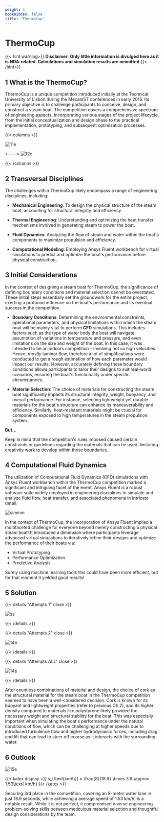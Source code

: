 ```yaml
---
weight: 5
bookHidden: false
title: "ThermoCup"
---
```


# **ThermoCup**

{{< hint warning>}}
**Disclaimer**: **Only little information is divulged here as it is NDA-related. Calculations and simulation results are ommitted** 
{{< /hint>}}

## 1 What is the ThermoCup?

ThermoCup is a unique competition introduced initially at the Technical University of Lisbon during the MecanIST conferences in early 2016. Its primary objective is to challenge participants to conceive, design, and construct a steam boat. The competition covers a comprehensive spectrum of engineering aspects, incorporating various stages of the project lifecycle, from the initial conceptualization and design phase to the practical implementation, prototyping, and subsequent optimization processes.

{{< columns >}}

![11e](https://live.staticflickr.com/65535/53336443281_ef63a9f75e.jpg)

<--->
![12e](https://live.staticflickr.com/65535/53336908180_08d5489b12_n.jpg)

{{< /columns >}}

## 2 Transversal Disciplines

The challenges within ThermoCup likely encompass a range of engineering disciplines, including:

- **Mechanical Engineering**: To design the physical structure of the steam boat, accounting for structural integrity and efficiency.

- **Thermal Engineering**: Understanding and optimizing the heat transfer mechanisms involved in generating steam to power the boat.

- **Fluid Dynamics**: Analyzing the flow of steam and water within the boat's components to maximize propulsion and efficiency.

- **Computational Modeling**: Employing Ansys Fluent workbench for virtual simulations to predict and optimize the boat's performance before physical construction.

## 3 Initial Considerations

In the context of designing a steam boat for ThermoCup, the significance of defining boundary conditions and material selection cannot be overstated. These initial steps essentially set the groundwork for the entire project, exerting a profound influence on the boat's performance and its eventual success in the competition.

- **Boundary Conditions**: Determining the environmental constraints, operational parameters, and physical limitations within which the steam boat will be mainly vital to perform **CFD** simulations. This includes factors such as the type of water body the boat will navigate, assumption of variations in temperature and pressure, and even limitations on the size and weight of the boat. In this case, it was intended to be an indoors competition - involving not so high velocities. Hence, *mostly* laminar flow, therefore a lot of simplifications were conducted to get a rough estimation of how each parameter would impact our results. However, accurately defining these boundary conditions allows participants to tailor their designs to suit real-world scenarios, ensuring the boat's functionality under specific circumstances.

- **Material Selection**: The choice of materials for constructing the steam boat significantly impacts its structural integrity, weight, buoyancy, and overall performance. For instance, selecting lightweight yet durable materials for the boat's structure can enhance its maneuverability and efficiency. Similarly, heat-resistant materials might be crucial for components exposed to high temperatures in the steam propulsion system.

 **But...**

Keep in mind that the competition's rules imposed caused certain constraints or guidelines regarding the materials that can be used, limitating creativity work to develop within those boundaries.



## 4 Computational Fluid Dynamics

The utilization of Computational Fluid Dynamics (CFD) simulations with Ansys Fluent workbench within the ThermoCup competition marked a significant and intriguing facet of the event. Ansys Fluent is a robust software suite widely employed in engineering disciplines to simulate and analyze fluid flow, heat transfer, and associated phenomena in intricate detail.

![simmm](https://8020engineering.com/wp-content/uploads/2018/10/8to15knots.gif)

In the context of ThermoCup, the incorporation of Ansys Fluent implied a multifaceted challenge for everyone beyond merely constructing a physical steam boat! It introduced a dimension where participants leverage advanced virtual simulations to iteratively refine their designs and optimize the performance of their boats via:

- Virtual Prototyping
- Performance Optimization
- Predictive Analysis

Surely using machine learning tools this could have been more efficient, but for that moment it yielded good results!


## 5 Solution

{{< details "Attempts 1" close >}}

![ss](https://live.staticflickr.com/65535/53336960300_e441411f17_w.jpg)

{{< /details >}}

{{< details "Attempts 2" close >}}

![14e](https://live.staticflickr.com/65535/53335570407_8c8504613f_c.jpg)

{{< /details >}}

{{< details "Attempts ALL" close >}}

![14e](https://live.staticflickr.com/65535/53335622417_63e481330f_w.jpg)

{{< /details >}}


After countless combinations of material and design, the choice of cork as the structural material for the steam boat in the ThermoCup competition seemed to have been a well-considered decision. Cork is known for its buoyant and lightweight properties (refer to previous Ch.2), and its higher density compared to materials like polystyrene likely provided the necessary weight and structural stability for the boat. This was especially important when simulating the boat's performance under the natural conditions of flow, which can be challenging at higher speeds due to introduced turbulence flow and higher hydrodynamic forces, including drag and lift that can lead to steer off course as it interacts with the surrounding water.



## 6 Outlook

![15e](https://live.staticflickr.com/65535/53336678438_b04bd3672c_c.jpg)

{{< katex display >}}
v_{\text{km/h}} = \frac{8}{18.9} \times 3.6 \approx 1.53\text{ km/h}
{{< /katex >}}

Securing 3rd place in the competition, covering an 8-meter water lane in just 18.9 seconds, while achieving a average speed of 1.53 km/h, is a notable result. While it is not perfect, it compromised diverse engineering problem-solving skills between meticulous material selection and thoughtful design considerations by the team. 
